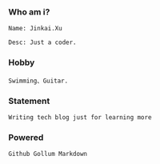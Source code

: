

### Who am i?

    Name: Jinkai.Xu

    Desc: Just a coder.



### Hobby

    Swimming、Guitar.



### Statement

    Writing tech blog just for learning more


### Powered

    Github Gollum Markdown





